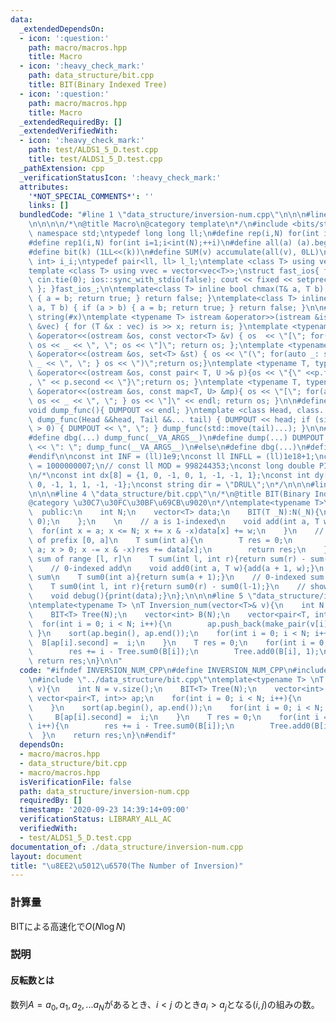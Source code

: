 ```yaml
---
data:
  _extendedDependsOn:
  - icon: ':question:'
    path: macro/macros.hpp
    title: Macro
  - icon: ':heavy_check_mark:'
    path: data_structure/bit.cpp
    title: BIT(Binary Indexed Tree)
  - icon: ':question:'
    path: macro/macros.hpp
    title: Macro
  _extendedRequiredBy: []
  _extendedVerifiedWith:
  - icon: ':heavy_check_mark:'
    path: test/ALDS1_5_D.test.cpp
    title: test/ALDS1_5_D.test.cpp
  _pathExtension: cpp
  _verificationStatusIcon: ':heavy_check_mark:'
  attributes:
    '*NOT_SPECIAL_COMMENTS*': ''
    links: []
  bundledCode: "#line 1 \"data_structure/inversion-num.cpp\"\n\n\n#line 1 \"macro/macros.hpp\"\
    \n\n\n\n/*\n@title Macro\n@category template\n*/\n#include <bits/stdc++.h>\nusing\
    \ namespace std;\ntypedef long long ll;\n#define rep(i,N) for(int i=0;i<int(N);++i)\n\
    #define rep1(i,N) for(int i=1;i<int(N);++i)\n#define all(a) (a).begin(),(a).end()\n\
    #define bit(k) (1LL<<(k))\n#define SUM(v) accumulate(all(v), 0LL)\n\ntypedef pair<int,\
    \ int> i_i;\ntypedef pair<ll, ll> l_l;\ntemplate <class T> using vec = vector<T>;\n\
    template <class T> using vvec = vector<vec<T>>;\nstruct fast_ios{ fast_ios(){\
    \ cin.tie(0); ios::sync_with_stdio(false); cout << fixed << setprecision(20);\
    \ }; }fast_ios_;\n\ntemplate<class T> inline bool chmax(T& a, T b) { if (a < b)\
    \ { a = b; return true; } return false; }\ntemplate<class T> inline bool chmin(T&\
    \ a, T b) { if (a > b) { a = b; return true; } return false; }\n\n#define TOSTRING(x)\
    \ string(#x)\ntemplate <typename T> istream &operator>>(istream &is, vector<T>\
    \ &vec) { for (T &x : vec) is >> x; return is; }\ntemplate <typename T> ostream\
    \ &operator<<(ostream &os, const vector<T> &v) { os  << \"[\"; for(auto _: v)\
    \ os << _ << \", \"; os << \"]\"; return os; };\ntemplate <typename T> ostream\
    \ &operator<<(ostream &os, set<T> &st) { os << \"(\"; for(auto _: st) { os <<\
    \ _ << \", \"; } os << \")\";return os;}\ntemplate <typename T, typename U> ostream\
    \ &operator<<(ostream &os, const pair< T, U >& p){os << \"{\" <<p.first << \"\
    , \" << p.second << \"}\";return os; }\ntemplate <typename T, typename U> ostream\
    \ &operator<<(ostream &os, const map<T, U> &mp){ os << \"[\"; for(auto _: mp){\
    \ os << _ << \", \"; } os << \"]\" << endl; return os; }\n\n#define DUMPOUT cerr\n\
    void dump_func(){ DUMPOUT << endl; }\ntemplate <class Head, class... Tail> void\
    \ dump_func(Head &&head, Tail &&... tail) { DUMPOUT << head; if (sizeof...(Tail)\
    \ > 0) { DUMPOUT << \", \"; } dump_func(std::move(tail)...); }\n\n#ifdef DEBUG\n\
    #define dbg(...) dump_func(__VA_ARGS__)\n#define dump(...) DUMPOUT << string(#__VA_ARGS__)\
    \ << \": \"; dump_func(__VA_ARGS__)\n#else\n#define dbg(...)\n#define dump(...)\n\
    #endif\n\nconst int INF = (ll)1e9;\nconst ll INFLL = (ll)1e18+1;\nconst ll MOD\
    \ = 1000000007;\n// const ll MOD = 998244353;\nconst long double PI = acos(-1.0);\n\
    \n/*\nconst int dx[8] = {1, 0, -1, 0, 1, -1, -1, 1};\nconst int dy[8] = {0, 1,\
    \ 0, -1, 1, 1, -1, -1};\nconst string dir = \"DRUL\";\n*/\n\n\n#line 1 \"data_structure/bit.cpp\"\
    \n\n\n#line 4 \"data_structure/bit.cpp\"\n/*\n@title BIT(Binary Indexed Tree)\n\
    @category \u30C7\u30FC\u30BF\u69CB\u9020\n*/\ntemplate<typename T>\nclass BIT{\n\
    \  public:\n    int N;\n    vector<T> data;\n    BIT(T _N):N(_N){\n        data.assign(N+1,\
    \ 0);\n    };\n    \n    // a is 1-indexed\n    void add(int a, T w){\n      \
    \  for(int x = a; x <= N; x += x & -x)data[x] += w;\n    }\n    // 1-indexed sum\
    \ of prefix [0, a]\n    T sum(int a){\n        T res = 0;\n        for(int x =\
    \ a; x > 0; x -= x & -x)res += data[x];\n        return res;\n    }\n    // 1-indexed\
    \ sum of range [l, r]\n    T sum(int l, int r){return sum(r) - sum(l-1);}\n\n\
    \    // 0-indexed add\n    void add0(int a, T w){add(a + 1, w);}\n    // 0-indexed\
    \ sum\n    T sum0(int a){return sum(a + 1);}\n    // 0-indexed sum of range\n\
    \    T sum0(int l, int r){return sum0(r) - sum0(l-1);}\n    // show the value\n\
    \    void debug(){print(data);}\n};\n\n\n#line 5 \"data_structure/inversion-num.cpp\"\
    \ntemplate<typename T> \nT Inversion_num(vector<T>& v){\n    int N = v.size();\n\
    \    BIT<T> Tree(N);\n    vector<int> B(N);\n    vector<pair<T, int>> ap;\n  \
    \  for(int i = 0; i < N; i++){\n        ap.push_back(make_pair(v[i],i));\n   \
    \ }\n    sort(ap.begin(), ap.end());\n    for(int i = 0; i < N; i++){\n      \
    \  B[ap[i].second] =  i;\n    }\n    T res = 0;\n    for(int i = 0; i < N; i++){\n\
    \        res += i - Tree.sum0(B[i]);\n        Tree.add0(B[i], 1);\n    }\n   \
    \ return res;\n}\n\n"
  code: "#ifndef INVERSION_NUM_CPP\n#define INVERSION_NUM_CPP\n#include \"../macro/macros.hpp\"\
    \n#include \"../data_structure/bit.cpp\"\ntemplate<typename T> \nT Inversion_num(vector<T>&\
    \ v){\n    int N = v.size();\n    BIT<T> Tree(N);\n    vector<int> B(N);\n   \
    \ vector<pair<T, int>> ap;\n    for(int i = 0; i < N; i++){\n        ap.push_back(make_pair(v[i],i));\n\
    \    }\n    sort(ap.begin(), ap.end());\n    for(int i = 0; i < N; i++){\n   \
    \     B[ap[i].second] =  i;\n    }\n    T res = 0;\n    for(int i = 0; i < N;\
    \ i++){\n        res += i - Tree.sum0(B[i]);\n        Tree.add0(B[i], 1);\n  \
    \  }\n    return res;\n}\n#endif"
  dependsOn:
  - macro/macros.hpp
  - data_structure/bit.cpp
  - macro/macros.hpp
  isVerificationFile: false
  path: data_structure/inversion-num.cpp
  requiredBy: []
  timestamp: '2020-09-23 14:39:14+09:00'
  verificationStatus: LIBRARY_ALL_AC
  verifiedWith:
  - test/ALDS1_5_D.test.cpp
documentation_of: ./data_structure/inversion-num.cpp
layout: document
title: "\u8EE2\u5012\u6570(The Number of Inversion)"
---
```


### 計算量
BITによる高速化で$O(N\log N)$

### 説明
#### 反転数とは
数列$A = a_0, a_1, a_2, ... a_N$があるとき、$i \lt  j$ のとき$a_i \gt a_j$となる$(i,  j)$の組みの数。
